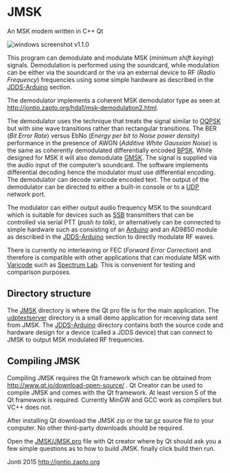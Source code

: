# JMSK
An MSK modem written in C++ Qt

![windows screenshot v1.1.0](images/screenshot-win-v1.1.0.png)

This program can demodulate and modulate MSK (*minimum shift keying*) signals. Demodulation is performed using the soundcard, while modulation can be either via the soundcard or the via an external device to RF (*Radio Frequency*) frequencies using some simple hardware as described in the [JDDS-Arduino](JDDS-Arduino) section.

The demodulator implements a coherent MSK demodulator type as seen at http://jontio.zapto.org/hda1/msk-demodulation2.html.

The demodulator uses the technique that treats the signal similar to [OQPSK] but with sine wave transitions rather than rectangular transitions. The BER (*Bit Error Rate*) versus EbNo (*Energy per bit to Noise power density*) performance in the presence of AWGN (*Additive White Gaussian Noise*) is the same as coherently demodulated differentially encoded [BPSK]. While designed for MSK it will also demodulate [GMSK]. The signal is supplied via the audio input of the computer’s soundcard.
The software implements differential decoding hence the modulator must use differential encoding. The demodulator can decode varicode encoded text. The output of the demodulator can be directed to either a built-in console or to a [UDP] network port.

The modulator can either output audio frequency MSK to the soundcard which is suitable for devices such as [SSB] transmitters that can be controlled via serial PTT (*push to talk*), or alternatively can be connected to simple hardware such as consisting of an [Arduino] and an AD9850 module as described in the [JDDS-Arduino](JDDS-Arduino) section to directly modulate RF waves.

There is currently no interleaving or FEC (*Forward Error Correction*) and therefore is compatible with other applications that can modulate MSK with [Varicode] such as [Spectrum Lab]. This is convenient for testing and comparison purposes.

## Directory structure

The [JMSK](JMSK) directory is where the Qt pro file is for the main application. The [udptextserver](udptextserver) directory is a small demo application for receiving data sent from JMSK. The [JDDS-Arduino](JDDS-Arduino) directory contains both the source code and hardware design for a device (called a JDDS device) that can connect to JMSK to output MSK modulated RF frequencies.

## Compiling JMSK

Compiling JMSK requires the Qt framework which can be obtained from http://www.qt.io/download-open-source/ . Qt Creator can be used to compile JMSK and comes with the Qt framework. At least version 5 of the Qt framework is required. Currently MinGW and GCC work as compilers but VC++ does not.

After installing Qt download the JMSK zip or the tar.gz source file to your computer. No other third-party downloads should be required.

Open the [JMSK/JMSK.pro](JMSK/JMSK.pro) file with Qt creator where by Qt should ask you a few simple questions as to how to build JMSK. finally click build then run.

Jonti 2015
http://jontio.zapto.org

[OQPSK]: https://en.wikipedia.org/wiki/Phase-shift_keying#Offset_QPSK_.28OQPSK.29
[GMSK]: https://en.wikipedia.org/wiki/Minimum-shift_keying#Gaussian_minimum-shift_keying
[BPSK]: https://en.wikipedia.org/wiki/Phase-shift_keying#Binary_phase-shift_keying_.28BPSK.29
[UDP]: https://en.wikipedia.org/wiki/User_Datagram_Protocol
[SSB]: https://en.wikipedia.org/wiki/Single-sideband_modulation
[Arduino]: https://www.arduino.cc/
[Varicode]: https://en.wikipedia.org/wiki/Varicode
[Spectrum Lab]: http://www.qsl.net/dl4yhf/spectra1.html
